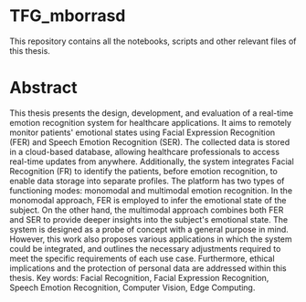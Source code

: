 # TFG_mborrasd
This repository contains all the notebooks, scripts and other relevant files of this thesis. 

# Abstract
This thesis presents the design, development, and evaluation of a real-time emotion recognition system for healthcare applications. It aims to remotely monitor patients' emotional states using Facial Expression Recognition (FER) and Speech Emotion Recognition (SER). The collected data is stored in a cloud-based database, allowing healthcare professionals to access real-time updates from anywhere. Additionally, the system integrates Facial Recognition (FR) to identify the patients, before emotion recognition, to enable data storage into separate profiles.
The platform has two types of functioning modes: monomodal and multimodal emotion recognition. In the monomodal approach, FER is employed to infer the emotional state of the subject. On the other hand, the multimodal approach combines both FER and SER to provide deeper insights into the subject's emotional state.
The system is designed as a probe of concept with a general purpose in mind. However, this work also proposes various applications in which the system could be integrated, and outlines the necessary adjustments required to meet the specific requirements of each use case. 
Furthermore, ethical implications and the protection of personal data are addressed within this thesis.
Key words: Facial Recognition, Facial Expression Recognition, Speech Emotion Recognition, Computer Vision, Edge Computing.
